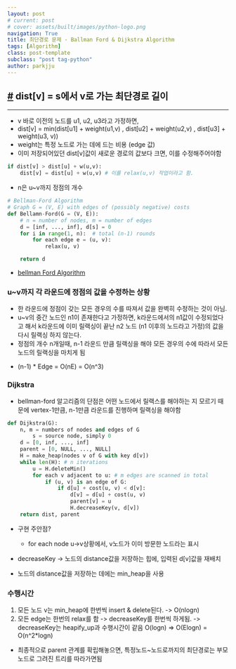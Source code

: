 ```yaml
---
layout: post
# current: post
# cover: assets/built/images/python-logo.png
navigation: True
title: 최단경로 문제 - Ballman Ford & Dijkstra Algorithm
tags: [Algorithm]
class: post-template
subclass: "post tag-python"
author: parkjju
---
```


## [#](#) dist[v] = s에서 v로 가는 최단경로 길이

---

- v 바로 이전의 노드를 u1, u2, u3라고 가정하면,
- dist\[v\] = min(dist\[u1\] + weight(u1,v) , dist\[u2\] + weight(u2,v) , dist\[u3\] + weight(u3, v))
- weight는 특정 노드로 가는 데에 드는 비용 (edge 값)
- 이미 저장되어있던 dist\[v\]값이 새로운 경로의 값보다 크면, 이를 수정해주어야함

```python
if dist[v] > dist[u] + w(u,v):
    dist[v] = dist[u] + w(u,v) # 이를 relax(u,v) 작업이라고 함.
```

- n은 u~v까지 정점의 개수

```python
# Bellman-Ford Algorithm
# Graph G = (V, E) with edges of (possibly negative) costs
def Bellamn-Ford(G = (V, E)):
	# n = number of nodes, m = number of edges
	d = [inf, ..., inf], d[s] = 0
	for i in range(1, n):  # total (n-1) rounds
		for each edge e = (u, v):
			relax(u, v)

	return d
```

- [bellman Ford Algorithm](https://www.youtube.com/watch?v=FtN3BYH2Zes)

### u~v까지 각 라운드에 정점의 값을 수정하는 상황

- 한 라운드에 정점이 갖는 모든 경우의 수를 따져서 값을 완벽히 수정하는 것이 아님.
- u~v의 중간 노드인 n1이 존재한다고 가정하면, k라운드에서의 n1값이 수정되었다고 해서 k라운드에 이미 릴랙싱이 끝난 n2 노드 (n1 이후의 노드라고 가정)의 값을 다시 릴랙싱 하지 않는다.
- 정점의 개수 n개일때, n-1 라운드 만큼 릴랙싱을 해야 모든 경우의 수에 따라서 모든 노드의 릴랙싱을 마치게 됨

* (n-1) \* Edge = O(nE) = O(n^3)

### Dijkstra

- bellman-ford 알고리즘의 단점은 어떤 노드에서 릴랙스를 해야하는 지 모르기 때문에 vertex-1만큼, n-1만큼 라운드를 진행하며 릴랙싱을 해야함

```python
def Dijkstra(G):
    n, m = numbers of nodes and edges of G
		s = source node, simply 0
    d = [0, inf, ..., inf]
    parent = [0, NULL, ..., NULL]
    H = make_heap(nodes v of G with key d[v])
    while len(H): # n iterations
        u = H.deleteMin()
        for each v adjacent to u: # m edges are scanned in total
            if (u, v) is an edge of G:
                if d[u] + cost(u, v) < d[v]:
                    d[v] = d[u] + cost(u, v)
                    parent[v] = u
                    H.decreaseKey(v, d[v])
    return dist, parent
```

- 구현 주안점?

  - for each node u->v상황에서, v노드가 이미 방문한 노드라는 표시

- decreaseKey -> 노드의 distance값을 저장하는 힙에, 입력된 d\[v\]값을 재배치
- 노드의 distance값을 저장하는 데에는 min_heap을 사용

### 수행시간

1. 모든 노드 v는 min_heap에 한번씩 insert & delete된다. -> O(nlogn)
2. 모든 edge는 한번의 relax를 함 -> decreaseKey를 한번씩 하게됨. -> decreaseKey는 heapify_up과 수행시간이 같음 O(logn) => O(Elogn) = O(n^2\*logn)

- 최종적으로 parent 관계를 확립해놓으면, 특정노드~노드로까지의 최단경로는 부모 노드로 그려진 트리를 따라가면됨
